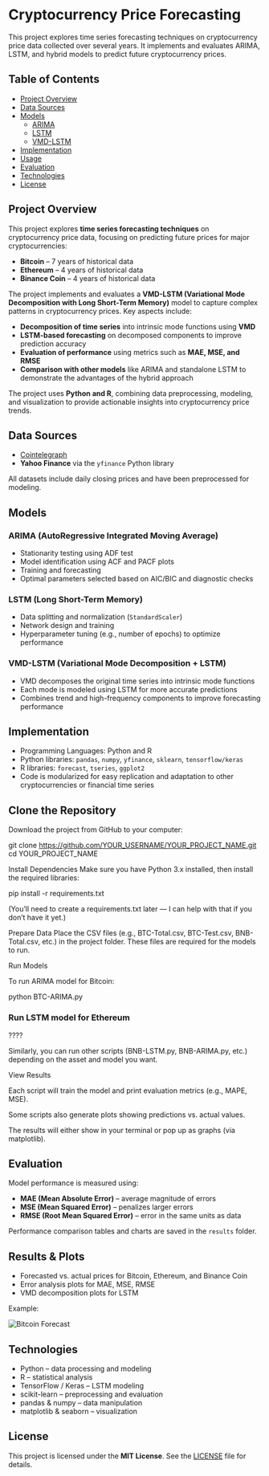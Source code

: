 # Cryptocurrency Price Forecasting

This project explores time series forecasting techniques on cryptocurrency price data collected over several years. It implements and evaluates ARIMA, LSTM, and hybrid models to predict future cryptocurrency prices.

## Table of Contents
- [Project Overview](#project-overview)
- [Data Sources](#data-sources)
- [Models](#models)
  - [ARIMA](#arima)
  - [LSTM](#lstm)
  - [VMD-LSTM](#VariationalModeDecomposition+LSTM)
- [Implementation](#implementation)
- [Usage](#usage)
- [Evaluation](#evaluation)
- [Technologies](#technologies)
- [License](#license)

## Project Overview

This project explores **time series forecasting techniques** on cryptocurrency price data, focusing on predicting future prices for major cryptocurrencies:

- **Bitcoin** – 7 years of historical data  
- **Ethereum** – 4 years of historical data  
- **Binance Coin** – 4 years of historical data  

The project implements and evaluates a **VMD-LSTM (Variational Mode Decomposition with Long Short-Term Memory)** model to capture complex patterns in cryptocurrency prices. Key aspects include:

- **Decomposition of time series** into intrinsic mode functions using **VMD**  
- **LSTM-based forecasting** on decomposed components to improve prediction accuracy  
- **Evaluation of performance** using metrics such as **MAE, MSE, and RMSE**  
- **Comparison with other models** like ARIMA and standalone LSTM to demonstrate the advantages of the hybrid approach  

The project uses **Python and R**, combining data preprocessing, modeling, and visualization to provide actionable insights into cryptocurrency price trends.



## Data Sources
- [Cointelegraph](https://cointelegraph.com)   
- **Yahoo Finance** via the `yfinance` Python library  

All datasets include daily closing prices and have been preprocessed for modeling.

## Models

### ARIMA (AutoRegressive Integrated Moving Average)
- Stationarity testing using ADF test  
- Model identification using ACF and PACF plots  
- Training and forecasting  
- Optimal parameters selected based on AIC/BIC and diagnostic checks  

### LSTM (Long Short-Term Memory)
- Data splitting and normalization (`StandardScaler`)  
- Network design and training  
- Hyperparameter tuning (e.g., number of epochs) to optimize performance  

### VMD-LSTM (Variational Mode Decomposition + LSTM)

- VMD decomposes the original time series into intrinsic mode functions
- Each mode is modeled using LSTM for more accurate predictions
- Combines trend and high-frequency components to improve forecasting performance

## Implementation
- Programming Languages: Python and R  
- Python libraries: `pandas`, `numpy`, `yfinance`, `sklearn`, `tensorflow/keras`  
- R libraries: `forecast`, `tseries`, `ggplot2`  
- Code is modularized for easy replication and adaptation to other cryptocurrencies or financial time series  

## Clone the Repository
Download the project from GitHub to your computer:

git clone https://github.com/YOUR_USERNAME/YOUR_PROJECT_NAME.git
cd YOUR_PROJECT_NAME


Install Dependencies
Make sure you have Python 3.x installed, then install the required libraries:

pip install -r requirements.txt


(You’ll need to create a requirements.txt later — I can help with that if you don’t have it yet.)

Prepare Data
Place the CSV files (e.g., BTC-Total.csv, BTC-Test.csv, BNB-Total.csv, etc.) in the project folder.
These files are required for the models to run.

Run Models

To run ARIMA model for Bitcoin:

python BTC-ARIMA.py



### Run LSTM model for Ethereum
????




Similarly, you can run other scripts (BNB-LSTM.py, BNB-ARIMA.py, etc.) depending on the asset and model you want.

View Results

Each script will train the model and print evaluation metrics (e.g., MAPE, MSE).

Some scripts also generate plots showing predictions vs. actual values.

The results will either show in your terminal or pop up as graphs (via matplotlib).

## Evaluation
Model performance is measured using:

- **MAE (Mean Absolute Error)** – average magnitude of errors
- **MSE (Mean Squared Error)** – penalizes larger errors
- **RMSE (Root Mean Squared Error)** – error in the same units as data

Performance comparison tables and charts are saved in the `results` folder.

## Results & Plots

- Forecasted vs. actual prices for Bitcoin, Ethereum, and Binance Coin  
- Error analysis plots for MAE, MSE, RMSE  
- VMD decomposition plots for LSTM  

Example:

![Bitcoin Forecast](results/bitcoin_forecast.png)

## Technologies

- Python – data processing and modeling  
- R – statistical analysis  
- TensorFlow / Keras – LSTM modeling  
- scikit-learn – preprocessing and evaluation  
- pandas & numpy – data manipulation  
- matplotlib & seaborn – visualization

## License

This project is licensed under the **MIT License**. See the [LICENSE](LICENSE) file for details.



